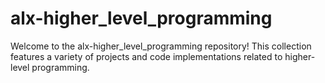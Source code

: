 # alx-higher_level_programming

Welcome to the alx-higher_level_programming repository!
This collection features a variety of projects and code implementations related to higher-level programming.
